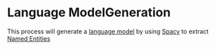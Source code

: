 # Language ModelGeneration

This process will generate a [language model](https://docs.microsoft.com/en-us/azure/cognitive-services/custom-speech-service/customspeech-how-to-topics/cognitive-services-custom-speech-create-language-model) by using [Spacy](https://spacy.io/) to extract [Named Entities](https://spacy.io/usage/linguistic-features#section-named-entities)
